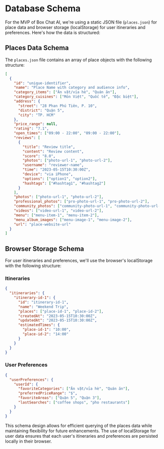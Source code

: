 # Database Schema

For the MVP of Box Chat AI, we're using a static JSON file (`places.json`) for place data and browser storage (localStorage) for user itineraries and preferences. Here's how the data is structured:

## Places Data Schema

The `places.json` file contains an array of place objects with the following structure:

```json
[
  {
    "id": "unique-identifier",
    "name": "Place Name with category and audience info",
    "category_items": ["Ăn vặt/vỉa hè", "Quán ăn"],
    "category_cuisines": ["Món Việt", "Quốc tế", "Đặc biệt"],
    "address": {
      "street": "28 Phan Phú Tiên, P. 10",
      "district": "Quận 5",
      "city": "TP. HCM"
    },
    "price_range": null,
    "rating": "7.1",
    "open_times": ["09:00 - 22:00", "09:00 - 22:00"],
    "reviews": [
      {
        "title": "Review title",
        "content": "Review content",
        "score": "8.0",
        "photos": ["photo-url-1", "photo-url-2"],
        "username": "reviewer-name",
        "time": "2023-05-15T10:30:00Z",
        "device": "via iPhone",
        "options": ["option1", "option2"],
        "hashtags": ["#hashtag1", "#hashtag2"]
      }
    ],
    "photos": ["photo-url-1", "photo-url-2"],
    "professional_photos": ["pro-photo-url-1", "pro-photo-url-2"],
    "community_photos": ["community-photo-url-1", "community-photo-url-2"],
    "videos": ["video-url-1", "video-url-2"],
    "menu": ["menu-item-1", "menu-item-2"],
    "menu_album_images": ["menu-image-1", "menu-image-2"],
    "url": "place-website-url"
  }
]
```

## Browser Storage Schema

For user itineraries and preferences, we'll use the browser's localStorage with the following structure:

### Itineraries
```json
{
  "itineraries": {
    "itinerary-id-1": {
      "id": "itinerary-id-1",
      "name": "Weekend Trip",
      "places": ["place-id-1", "place-id-2"],
      "createdAt": "2023-05-15T10:30:00Z",
      "updatedAt": "2023-05-15T10:30:00Z",
      "estimatedTimes": {
        "place-id-1": "10:00",
        "place-id-2": "14:00"
      }
    }
  }
}
```

### User Preferences
```json
{
  "userPreferences": {
    "userId": {
      "favoriteCategories": ["Ăn vặt/vỉa hè", "Quán ăn"],
      "preferredPriceRange": "$",
      "favoriteAreas": ["Quận 5", "Quận 3"],
      "lastSearches": ["coffee shops", "pho restaurants"]
    }
  }
}
```

This schema design allows for efficient querying of the places data while maintaining flexibility for future enhancements. The use of localStorage for user data ensures that each user's itineraries and preferences are persisted locally in their browser.
